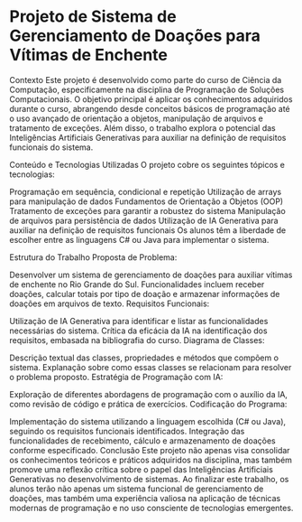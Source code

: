 # Projeto de Sistema de Gerenciamento de Doações para Vítimas de Enchente
Contexto
Este projeto é desenvolvido como parte do curso de Ciência da Computação, especificamente na disciplina de Programação de Soluções Computacionais. O objetivo principal é aplicar os conhecimentos adquiridos durante o curso, abrangendo desde conceitos básicos de programação até o uso avançado de orientação a objetos, manipulação de arquivos e tratamento de exceções. Além disso, o trabalho explora o potencial das Inteligências Artificiais Generativas para auxiliar na definição de requisitos funcionais do sistema.

Conteúdo e Tecnologias Utilizadas
O projeto cobre os seguintes tópicos e tecnologias:

Programação em sequência, condicional e repetição
Utilização de arrays para manipulação de dados
Fundamentos de Orientação a Objetos (OOP)
Tratamento de exceções para garantir a robustez do sistema
Manipulação de arquivos para persistência de dados
Utilização de IA Generativa para auxiliar na definição de requisitos funcionais
Os alunos têm a liberdade de escolher entre as linguagens C# ou Java para implementar o sistema.

Estrutura do Trabalho
Proposta de Problema:

Desenvolver um sistema de gerenciamento de doações para auxiliar vítimas de enchente no Rio Grande do Sul.
Funcionalidades incluem receber doações, calcular totais por tipo de doação e armazenar informações de doações em arquivos de texto.
Requisitos Funcionais:

Utilização de IA Generativa para identificar e listar as funcionalidades necessárias do sistema.
Crítica da eficácia da IA na identificação dos requisitos, embasada na bibliografia do curso.
Diagrama de Classes:

Descrição textual das classes, propriedades e métodos que compõem o sistema.
Explanação sobre como essas classes se relacionam para resolver o problema proposto.
Estratégia de Programação com IA:

Exploração de diferentes abordagens de programação com o auxílio da IA, como revisão de código e prática de exercícios.
Codificação do Programa:

Implementação do sistema utilizando a linguagem escolhida (C# ou Java), seguindo os requisitos funcionais identificados.
Integração das funcionalidades de recebimento, cálculo e armazenamento de doações conforme especificado.
Conclusão
Este projeto não apenas visa consolidar os conhecimentos teóricos e práticos adquiridos na disciplina, mas também promove uma reflexão crítica sobre o papel das Inteligências Artificiais Generativas no desenvolvimento de sistemas. Ao finalizar este trabalho, os alunos terão não apenas um sistema funcional de gerenciamento de doações, mas também uma experiência valiosa na aplicação de técnicas modernas de programação e no uso consciente de tecnologias emergentes.
